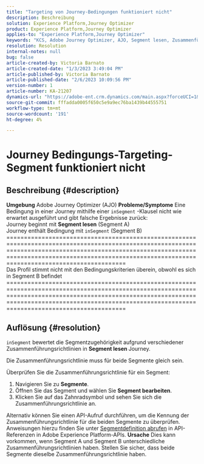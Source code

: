 ```yaml
---
title: "Targeting von Journey-Bedingungen funktioniert nicht"
description: Beschreibung
solution: Experience Platform,Journey Optimizer
product: Experience Platform,Journey Optimizer
applies-to: "Experience Platform,Journey Optimizer"
keywords: "KCS, Adobe Journey Optimizer, AJO, Segment lesen, Zusammenführungsrichtlinie, inSegment-Klausel"
resolution: Resolution
internal-notes: null
bug: false
article-created-by: Victoria Barnato
article-created-date: "1/3/2023 3:49:04 PM"
article-published-by: Victoria Barnato
article-published-date: "2/6/2023 10:09:56 PM"
version-number: 1
article-number: KA-21207
dynamics-url: "https://adobe-ent.crm.dynamics.com/main.aspx?forceUCI=1&pagetype=entityrecord&etn=knowledgearticle&id=742ee022-7e8b-ed11-81ad-6045bd0067ea"
source-git-commit: fffadda0005f650c5e9a9ec76ba1439b44555751
workflow-type: tm+mt
source-wordcount: '191'
ht-degree: 4%

---
```


# Journey Bedingungs-Targeting-Segment funktioniert nicht

## Beschreibung {#description}

<b>Umgebung</b>
Adobe Journey Optimizer (AJO)
<b>Probleme/Symptome</b>
Eine Bedingung in einer Journey mithilfe einer `inSegment` -Klausel nicht wie erwartet ausgeführt und gibt falsche Ergebnisse zurück:
<br>Journey beginnt mit <b>Segment lesen</b> (Segment A)
<br>Journey enthält Bedingung mit `inSegment` (Segment B)
<br>==========================================================================================================================================================================================================================================================
<br>Das Profil stimmt nicht mit den Bedingungskriterien überein, obwohl es sich in Segment B befindet
<br>==========================================================================================================================================================================================================================================================

## Auflösung {#resolution}


`inSegment` bewertet die Segmentzugehörigkeit aufgrund verschiedener Zusammenführungsrichtlinien in <b>Segment lesen </b>Journey.

Die Zusammenführungsrichtlinie muss für beide Segmente gleich sein.

Überprüfen Sie die Zusammenführungsrichtlinie für ein Segment:

1. Navigieren Sie zu <b>Segmente</b>.
2. Öffnen Sie das Segment und wählen Sie <b>Segment bearbeiten</b>.
3. Klicken Sie auf das Zahnradsymbol und sehen Sie sich die Zusammenführungsrichtlinie an.


Alternativ können Sie einen API-Aufruf durchführen, um die Kennung der Zusammenführungsrichtlinie für die beiden Segmente zu überprüfen. Anweisungen hierzu finden Sie unter [Segmentdefinition abrufen](https://developer.adobe.com/experience-platform-apis/references/segmentation/#tag/Segment-definitions/operation/retrieveSegmentDefinitionById) in API-Referenzen in Adobe Experience Platform-APIs.
<b>Ursache</b>
Dies kann vorkommen, wenn Segment A und Segment B unterschiedliche Zusammenführungsrichtlinien haben. Stellen Sie sicher, dass beide Segmente dieselbe Zusammenführungsrichtlinie haben.
